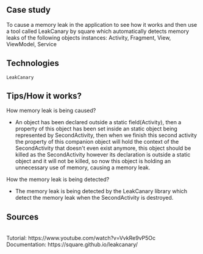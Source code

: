 Case study
-
To cause a memory leak in the application to see how it works and then use a tool called LeakCanary by square
which automatically detects memory leaks of the following objects instances: Activity, Fragment, View, ViewModel, Service

Technologies
-
    LeakCanary

Tips/How it works?
-
How memory leak is being caused?
* An object has been declared outside a static field(Activity), then a property of this object has been set
  inside an static object being represented by SecondActivity, then when we finish this second activity the property of this companion object will hold the context of the SecondActivity that doesn't even exist anymore,
  this object should be killed as the SecondActivity however its declaration is outside a static object and it will not be killed,
  so now this object is holding an unnecessary use of memory, causing a memory leak.
  <br>

How the memory leak is being detected?
* The memory leak is being detected by the LeakCanary library which detect the memory leak when the SecondActivity is destroyed.

Sources
-
<br>
Tutorial: https://www.youtube.com/watch?v=VvkRe9vP5Oc
<br>
Documentation: https://square.github.io/leakcanary/
